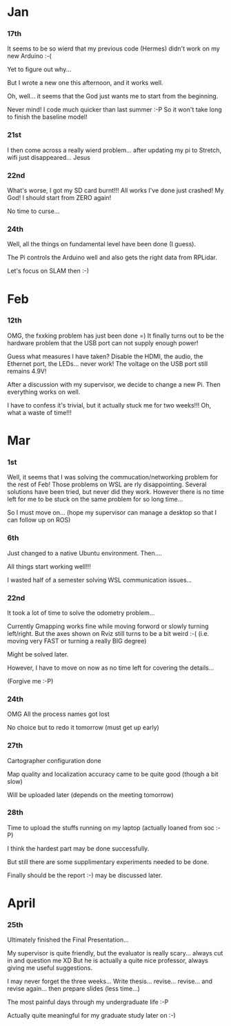 # Jan
### 17th
It seems to be so wierd that my previous code (Hermes) didn't work on my new Arduino :-(

Yet to figure out why...

But I wrote a new one this afternoon, and it works well.

Oh, well... it seems that the God just wants me to start from the beginning.

Never mind! I code much quicker than last summer :-P So it won't take long to finish the baseline model!

### 21st
I then come across a really wierd problem... after updating my pi to Stretch, wifi just disappeared... Jesus

### 22nd
What's worse, I got my SD card burnt!!! All works I've done just crashed! My God! I should start from ZERO again!

No time to curse...

### 24th
Well, all the things on fundamental level have been done (I guess).

The Pi controls the Arduino well and also gets the right data from RPLidar.

Let's focus on SLAM then :-)

# Feb
### 12th
OMG, the fxxking problem has just been done =) It finally turns out to be the hardware problem that the USB port can not supply enough power!

Guess what measures I have taken? Disable the HDMI, the audio, the Ethernet port, the LEDs... never work! The voltage on the USB port still remains 4.9V!

After a discussion with my supervisor, we decide to change a new Pi. Then everything works on well.

I have to confess it's trivial, but it actually stuck me for two weeks!!! Oh, what a waste of time!!!

# Mar
### 1st
Well, it seems that I was solving the commucation/networking problem for the rest of Feb! Those problems on WSL are rly disappointing. Several solutions have been tried, but never did they work. However there is no time left for me to be stuck on the same problem for so long time...

So I must move on... (hope my supervisor can manage a desktop so that I can follow up on ROS)

### 6th
Just changed to a native Ubuntu environment. Then....

All things start working well!!!

I wasted half of a semester solving WSL communication issues...

### 22nd
It took a lot of time to solve the odometry problem...

Currently Gmapping works fine while moving forword or slowly turning left/right. But the axes shown on Rviz still turns to be a bit weird :-( (i.e. moving very FAST or turning a really BIG degree)

Might be solved later.

However, I have to move on now as no time left for covering the details...

(Forgive me :-P)

### 24th
OMG All the process names got lost

No choice but to redo it tomorrow (must get up early)

### 27th
Cartographer configuration done

Map quality and localization accuracy came to be quite good (though a bit slow)

Will be uploaded later (depends on the meeting tomorrow)

### 28th
Time to upload the stuffs running on my laptop (actually loaned from soc :-P)

I think the hardest part may be done successfully.

But still there are some supplimentary experiments needed to be done.

Finally should be the report :-) may be discussed later.

# April
### 25th
Ultimately finished the Final Presentation...

My supervisor is quite friendly, but the evaluator is really scary... always cut in and question me XD But he is actually a quite nice professor, always giving me useful suggestions.

I may never forget the three weeks... Write thesis... revise... revise... and revise again... then prepare slides (less time...)

The most painful days through my undergraduate life :-P

Actually quite meaningful for my graduate study later on :-)

